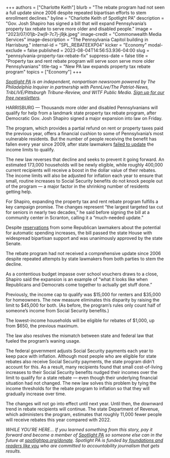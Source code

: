 +++
authors = ["Charlotte Keith"]
blurb = "The rebate program had not seen a full update since 2006 despite repeated bipartisan efforts to stem enrollment declines."
byline = "Charlotte Keith of Spotlight PA"
description = "Gov. Josh Shapiro has signed a bill that will expand Pennsylvania’s property tax rebate to serve more older and disabled people."
image = "2023/07/01jb-2wj9-7c7j-j9jk.jpeg"
image-credit = "Commonwealth Media Services"
image-description = "The Pennsylvania Capitol building in Harrisburg."
internal-id = "SPL_REBATEEXP04"
kicker = "Economy"
modal-exclude = false
published = 2023-08-04T14:56:53.936-04:00
slug = "pennsylvania-property-tax-rebate-fix"
suppress-date = false
title = "Property tax and rent rebate program will serve soon serve more older Pennsylvanians"
title-tag = "New PA law expands property tax rebate program"
topics = ["Economy"]
+++

<a href="https://www.spotlightpa.org/"><em>Spotlight PA</em></a><em> is an independent, nonpartisan newsroom powered by The Philadelphia Inquirer in partnership with PennLive/The Patriot-News, TribLIVE/Pittsburgh Tribune-Review, and WITF Public Media. </em><a href="https://www.spotlightpa.org/newsletters"><em>Sign up for our free newsletters</em></a><em>.</em>

HARRISBURG — Thousands more older and disabled Pennsylvanians will qualify for help from a landmark state property tax rebate program, after Democratic Gov. Josh Shapiro signed a major expansion into law on Friday.

The program, which provides a partial refund on rent or property taxes paid the previous year, offers a financial cushion to some of Pennsylvania’s most vulnerable residents. But the number of people receiving the benefit has fallen every year since 2009, after state lawmakers <a href="https://www.spotlightpa.org/news/2022/09/pennsylvania-property-tax-rebate-decline/">failed to update</a> the income limits to qualify.

The new law reverses that decline and seeks to prevent it going forward. An estimated 173,000 households will be newly eligible, while roughly 400,000 current recipients will receive a boost in the dollar value of their rebates. The income limits will also be adjusted for inflation each year to ensure that small, routine increases to Social Security benefits do not knock people out of the program — a major factor in the shrinking number of residents getting help.

<script src="https://www.spotlightpa.org/embed.js" async></script><div data-spl-embed-version="1" data-spl-src="https://www.spotlightpa.org/embeds/newsletter/"></div>

For Shapiro, expanding the property tax and rent rebate program fulfills a key campaign promise. The changes represent “the largest targeted tax cut for seniors in nearly two decades,” he said before signing the bill at a community center in Scranton, calling it a “much-needed update.”

Despite <a href="https://www.spotlightpa.org/news/2023/05/pa-rent-property-tax-rebate-budget-josh-shapiro/">reservations</a> from some Republican lawmakers about the potential for automatic spending increases, the bill passed the state House with widespread bipartisan support and was unanimously approved by the state Senate.

The rebate program had not received a comprehensive update since 2006 despite repeated attempts by state lawmakers from both parties to stem the decline.

As a contentious budget impasse over school vouchers draws to a close, Shapiro said the expansion is an example of “what it looks like when Republicans and Democrats come together to actually get stuff done.”

Previously, the income cap to qualify was $15,000 for renters and $35,000 for homeowners. The new measure eliminates this disparity by raising the limit to $45,000 for both. (As before, the program’s rules only count half of someone’s income from Social Security benefits.)

The lowest-income households will be eligible for rebates of $1,000, up from $650, the previous maximum.

The law also resolves the mismatch between state and federal law that fueled the program’s waning usage.

<script src="https://www.spotlightpa.org/embed.js" async></script><div data-spl-embed-version="1" data-spl-src="https://www.spotlightpa.org/embeds/donate/"></div>

The federal government adjusts Social Security payments each year to keep pace with inflation. Although most people who are eligible for state rebates also receive Social Security payments, the state program didn’t account for this. As a result, many recipients found that small cost-of-living increases to their Social Security benefits nudged their incomes over the limit to qualify for a state rebate — even though their underlying financial situation had not changed. The new law solves this problem by tying the income thresholds for the rebate program to inflation so that they will gradually increase over time.

The changes will not go into effect until next year. Until then, the downward trend in rebate recipients will continue. The state Department of Revenue, which administers the program, estimates that roughly 11,000 fewer people will receive rebates this year compared with 2022.

<em>WHILE YOU’RE HERE… If you learned something from this story, pay it forward and become a member of </em><a href="https://www.spotlightpa.org/"><em>Spotlight PA</em></a><em> so someone else can in the future at </em><a href="https://www.spotlightpa.org/donate/"><em>spotlightpa.org/donate</em></a><em>. Spotlight PA is funded by</em><a href="https://www.spotlightpa.org/support"><em> foundations and readers like you</em></a><em> who are committed to accountability journalism that gets results.</em>

